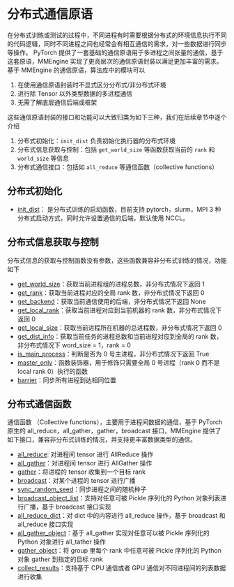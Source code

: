 # 分布式通信原语

在分布式训练或测试的过程中，不同进程有时需要根据分布式的环境信息执行不同的代码逻辑，同时不同进程之间也经常会有相互通信的需求，对一些数据进行同步等操作。
PyTorch 提供了一套基础的通信原语用于多进程之间张量的通信，基于这套原语，MMEngine 实现了更高层次的通信原语封装以满足更加丰富的需求。基于 MMEngine 的通信原语，算法库中的模块可以

1. 在使用通信原语封装时不显式区分分布式/非分布式环境
2. 进行除 Tensor 以外类型数据的多进程通信
3. 无需了解底层通信后端或框架

这些通信原语封装的接口和功能可以大致归类为如下三种，我们在后续章节中逐个介绍

1. 分布式初始化：`init_dist` 负责初始化执行器的分布式环境
2. 分布式信息获取与控制：包括 `get_world_size` 等函数获取当前的 `rank` 和 `world_size` 等信息
3. 分布式通信接口：包括如 `all_reduce` 等通信函数（collective functions）

## 分布式初始化

- [init_dist](https://mmengine.readthedocs.io/zh/latest/api.html#mmengine.utils.init_dist)： 是分布式训练的启动函数，目前支持 pytorch，slurm，MPI 3 种分布式启动方式，同时允许设置通信的后端，默认使用 NCCL。

## 分布式信息获取与控制

分布式信息的获取与控制函数没有参数，这些函数兼容非分布式训练的情况，功能如下

- [get_world_size](https://mmengine.readthedocs.io/zh/latest/api.html#mmengine.utils.get_world_size)：获取当前进程组的进程总数，非分布式情况下返回 1
- [get_rank](https://mmengine.readthedocs.io/zh/latest/api.html#mmengine.utils.get_rank)：获取当前进程对应的全局 rank 数，非分布式情况下返回 0
- [get_backend](https://mmengine.readthedocs.io/zh/latest/api.html#mmengine.utils.get_backend)：获取当前通信使用的后端，非分布式情况下返回 None
- [get_local_rank](https://mmengine.readthedocs.io/zh/latest/api.html#mmengine.utils.get_local_rank)：获取当前进程对应到当前机器的 rank 数，非分布式情况下返回 0
- [get_local_size](https://mmengine.readthedocs.io/zh/latest/api.html#mmengine.utils.get_local_size)：获取当前进程所在机器的总进程数，非分布式情况下返回 0
- [get_dist_info](https://mmengine.readthedocs.io/zh/latest/api.html#mmengine.utils.get_dist_info)：获取当前任务的进程总数和当前进程对应到全局的 rank 数，非分布式情况下 word_size = 1，rank = 0
- [is_main_process](https://mmengine.readthedocs.io/zh/latest/api.html#mmengine.utils.is_main_process)：判断是否为 0 号主进程，非分布式情况下返回 True
- [master_only](https://mmengine.readthedocs.io/zh/latest/api.html#mmengine.utils.master_only)：函数装饰器，用于修饰只需要全局 0 号进程（rank 0 而不是 local rank 0）执行的函数
- [barrier](https://mmengine.readthedocs.io/zh/latest/api.html#mmengine.utils.barrier)：同步所有进程到达相同位置

## 分布式通信函数

通信函数 （Collective functions），主要用于进程间数据的通信，基于 PyTorch 原生的 all_reduce，all_gather，gather，broadcast 接口，MMEngine 提供了如下接口，兼容非分布式训练的情况，并支持更丰富数据类型的通信。

- [all_reduce](https://mmengine.readthedocs.io/zh/latest/api.html#mmengine.dist.all_reduce): 对进程间 tensor 进行 AllReduce 操作
- [all_gather](https://mmengine.readthedocs.io/zh/latest/api.html#mmengine.dist.all_gather)：对进程间 tensor 进行 AllGather 操作
- [gather](https://mmengine.readthedocs.io/zh/latest/api.html#mmengine.dist.gather)：将进程的 tensor 收集到一个目标 rank
- [broadcast](https://mmengine.readthedocs.io/zh/latest/api.html#mmengine.dist.broadcast)：对某个进程的 tensor 进行广播
- [sync_random_seed](https://mmengine.readthedocs.io/zh/latest/api.html#mmengine.dist.sync_random_seed)：同步进程之间的随机种子
- [broadcast_object_list](https://mmengine.readthedocs.io/zh/latest/api.html#mmengine.dist.broadcast_object_list)：支持对任意可被 Pickle 序列化的 Python 对象列表进行广播，基于 broadcast 接口实现
- [all_reduce_dict](https://mmengine.readthedocs.io/zh/latest/api.html#mmengine.dist.all_reduce_dict)：对 dict 中的内容进行 all_reduce 操作，基于 broadcast 和 all_reduce 接口实现
- [all_gather_object](https://mmengine.readthedocs.io/zh/latest/api.html#mmengine.dist.all_gather_object)：基于 all_gather 实现对任意可以被 Pickle 序列化的 Python 对象进行 all_tather 操作
- [gather_object](https://mmengine.readthedocs.io/zh/latest/api.html#mmengine.dist.gather_object)：将 group 里每个 rank 中任意可被 Pickle 序列化的 Python 对象 gather 到指定的目标 rank
- [collect_results](https://mmengine.readthedocs.io/zh/latest/api.html#mmengine.dist.collect_results)：支持基于 CPU 通信或者 GPU 通信对不同进程间的列表数据进行收集
